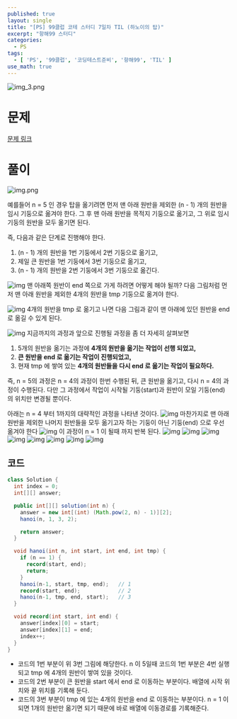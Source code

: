 ```yaml
---
published: true
layout: single
title: "[PS] 99클럽 코테 스터디 7일차 TIL (하노이의 탑)"
excerpt: "항해99 스터디"
categories:
  - PS
tags:
  - [ 'PS', '99클럽', '코딩테스트준비', '항해99', 'TIL' ]
use_math: true
---
```


![img_3.png](https://github.com/zhtmr/static-files-for-posting/blob/main/static-files-for-posting/20240722/99club_TIL_thumbnail/%EA%B8%B0%EB%B3%B8%ED%98%951_java.png?raw=true)

# 문제

[문제 링크](https://school.programmers.co.kr/learn/courses/30/lessons/12946)

# 풀이


![img.png](https://github.com/zhtmr/static-files-for-posting/blob/main/static-files-for-posting/20240728/start2/1.png?raw=true)


예를들어 n = 5 인 경우 탑을 옮기려면 먼저 맨 아래 원반을 제외한 (n - 1) 개의 원반을 임시 기둥으로 옮겨야 한다.
그 후 맨 아래 원반을 목적지 기둥으로 옮기고, 그 위로 임시 기둥의 원반을 모두 옮기면 된다.

즉, 다음과 같은 단계로 진행해야 한다.
1. (n - 1) 개의 원반을 1번 기둥에서 2번 기둥으로 옮기고,
2. 제일 큰 원반을 1번 기둥에서 3번 기둥으로 옮기고,
3. (n - 1) 개의 원반을 2번 기둥에서 3번 기둥으로 옮긴다.
   
![img](https://github.com/zhtmr/static-files-for-posting/blob/main/static-files-for-posting/20240728/start2/2.png?raw=true)
맨 아래쪽 원반이 end 쪽으로 가게 하려면 어떻게 해야 될까? 다음 그림처럼 먼저 맨 아래 원반을 제외한 4개의 원반을 tmp 기둥으로 옮겨야 한다.

![img](https://github.com/zhtmr/static-files-for-posting/blob/main/static-files-for-posting/20240728/start2/3.png?raw=true)
4개의 원반을 tmp 로 옮기고 나면 다음 그림과 같이 맨 아래에 있던 원반을 end 로 옮길 수 있게 된다.


![img](https://github.com/zhtmr/static-files-for-posting/blob/main/static-files-for-posting/20240728/start2/4.png?raw=true)
지금까지의 과정과 앞으로 진행될 과정을 좀 더 자세히 살펴보면
1. 5개의 원반을 옮기는 과정에 **4개의 원반을 옮기는 작업이 선행 되었고,**
2. **큰 원반을 end 로 옮기는 작업이 진행되었고,**
3. 현재 tmp 에 쌓여 있는 **4개의 원반들을 다시 end 로 옮기는 작업이 필요하다.**

즉, n = 5의 과정은 n = 4의 과정이 한번 수행된 뒤, 큰 원반을 옮기고, 다시 n = 4의 과정이 수행된다.
다만 그 과정에서 작업이 시작될 기둥(start)과 원반이 모일 기둥(end)의 위치만 변경될 뿐이다. 

아래는 n = 4 부터 1까지의 대략적인 과정을 나타낸 것이다. 
![img](https://github.com/zhtmr/static-files-for-posting/blob/main/static-files-for-posting/20240728/start2/5.png?raw=true)
마찬가지로 맨 아래 원반을 제외한 나머지 원반들을 모두 옮기고자 하는 기둥이 아닌 기둥(end) 으로 우선 옮겨야 한다
![img](https://github.com/zhtmr/static-files-for-posting/blob/main/static-files-for-posting/20240728/start2/6.png?raw=true)
이 과정이 n = 1 이 될때 까지 반복 된다.
![img](https://github.com/zhtmr/static-files-for-posting/blob/main/static-files-for-posting/20240728/start2/7.png?raw=true)
![img](https://github.com/zhtmr/static-files-for-posting/blob/main/static-files-for-posting/20240728/start2/8.png?raw=true)
![img](https://github.com/zhtmr/static-files-for-posting/blob/main/static-files-for-posting/20240728/start2/9.png?raw=true)
![img](https://github.com/zhtmr/static-files-for-posting/blob/main/static-files-for-posting/20240728/start2/10.png?raw=true)
![img](https://github.com/zhtmr/static-files-for-posting/blob/main/static-files-for-posting/20240728/start2/11.png?raw=true)
![img](https://github.com/zhtmr/static-files-for-posting/blob/main/static-files-for-posting/20240728/start2/12.png?raw=true)
![img](https://github.com/zhtmr/static-files-for-posting/blob/main/static-files-for-posting/20240728/start2/13.png?raw=true)
![img](https://github.com/zhtmr/static-files-for-posting/blob/main/static-files-for-posting/20240728/start2/14.png?raw=true)



## 코드
```java
class Solution {
  int index = 0;
  int[][] answer;

  public int[][] solution(int n) {
    answer = new int[(int) (Math.pow(2, n) - 1)][2];
    hanoi(n, 1, 3, 2);

    return answer;
  }

  void hanoi(int n, int start, int end, int tmp) {
    if (n == 1) {
      record(start, end);
      return;
    }
    hanoi(n-1, start, tmp, end);   // 1
    record(start, end);            // 2
    hanoi(n-1, tmp, end, start);   // 3
  }

  void record(int start, int end) {
    answer[index][0] = start;
    answer[index][1] = end;
    index++;
  }
}
```
- 코드의 1번 부분이 위 3번 그림에 해당한다. n 이 5일때 코드의 1번 부분은 4번 실행되고 tmp 에 4개의 원반이 쌓여 있을 것이다.
- 코드의 2번 부분이 큰 원반을 start 에서 end 로 이동하는 부분이다. 배열에 시작 위치와 끝 위치를 기록해 둔다. 
- 코드의 3번 부분이 tmp 에 있는 4개의 원반을 end 로 이동하는 부분이다.
n = 1 이 되면 1개의 원반만 옮기면 되기 때문에 바로 배열에 이동경로를 기록해준다.
